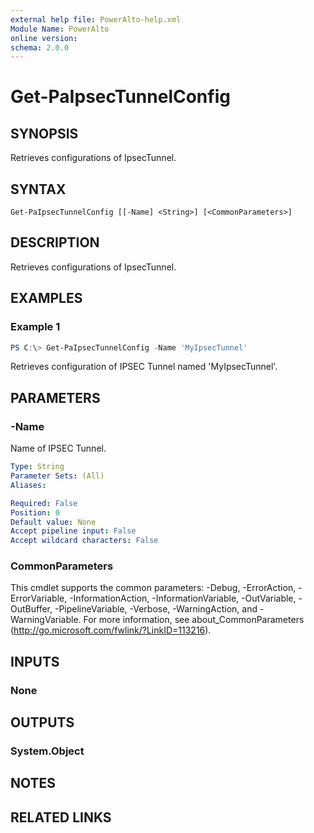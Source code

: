 ```yaml
---
external help file: PowerAlto-help.xml
Module Name: PowerAlto
online version:
schema: 2.0.0
---
```


# Get-PaIpsecTunnelConfig

## SYNOPSIS
Retrieves configurations of IpsecTunnel.

## SYNTAX

```
Get-PaIpsecTunnelConfig [[-Name] <String>] [<CommonParameters>]
```

## DESCRIPTION
Retrieves configurations of IpsecTunnel.

## EXAMPLES

### Example 1
```powershell
PS C:\> Get-PaIpsecTunnelConfig -Name 'MyIpsecTunnel'
```

Retrieves configuration of IPSEC Tunnel named 'MyIpsecTunnel'.

## PARAMETERS

### -Name
Name of IPSEC Tunnel.

```yaml
Type: String
Parameter Sets: (All)
Aliases:

Required: False
Position: 0
Default value: None
Accept pipeline input: False
Accept wildcard characters: False
```

### CommonParameters
This cmdlet supports the common parameters: -Debug, -ErrorAction, -ErrorVariable, -InformationAction, -InformationVariable, -OutVariable, -OutBuffer, -PipelineVariable, -Verbose, -WarningAction, and -WarningVariable.
For more information, see about_CommonParameters (http://go.microsoft.com/fwlink/?LinkID=113216).

## INPUTS

### None
## OUTPUTS

### System.Object
## NOTES

## RELATED LINKS
